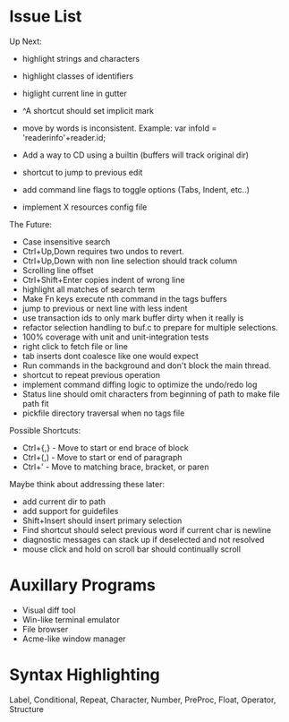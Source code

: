 # Issue List

Up Next:

* highlight strings and characters
* highlight classes of identifiers
* higlight current line in gutter
* ^A shortcut should set implicit mark

* move by words is inconsistent. Example:
    var infoId = 'readerinfo'+reader.id;
* Add a way to CD using a builtin (buffers will track original dir)
* shortcut to jump to previous edit
* add command line flags to toggle options (Tabs, Indent, etc..)
* implement X resources config file

The Future:

* Case insensitive search
* Ctrl+Up,Down requires two undos to revert.
* Ctrl+Up,Down with non line selection should track column
* Scrolling line offset
* Ctrl+Shift+Enter copies indent of wrong line
* highlight all matches of search term
* Make Fn keys execute nth command in the tags buffers
* jump to previous or next line with less indent
* use transaction ids to only mark buffer dirty when it really is
* refactor selection handling to buf.c to prepare for multiple selections.
* 100% coverage with unit and unit-integration tests
* right click to fetch file or line
* tab inserts dont coalesce like one would expect
* Run commands in the background and don't block the main thread.
* shortcut to repeat previous operation
* implement command diffing logic to optimize the undo/redo log
* Status line should omit characters from beginning of path to make file path fit
* pickfile directory traversal when no tags file

Possible Shortcuts:

* Ctrl+{,} - Move to start or end brace of block
* Ctrl+(,) - Move to start or end of paragraph
* Ctrl+'   - Move to matching brace, bracket, or paren

Maybe think about addressing these later:

* add current dir to path
* add support for guidefiles
* Shift+Insert should insert primary selection
* Find shortcut should select previous word if current char is newline
* diagnostic messages can stack up if deselected and not resolved
* mouse click and hold on scroll bar should continually scroll

# Auxillary Programs

* Visual diff tool
* Win-like terminal emulator
* File browser
* Acme-like window manager

# Syntax Highlighting

Label, Conditional, Repeat, Character, Number, PreProc, Float, Operator, Structure
